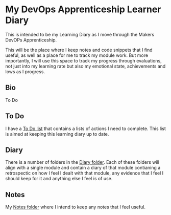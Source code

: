 # My DevOps Apprenticeship Learner Diary

This is intended to be my Learning Diary as I move through the Makers DevOPs Apprenticeship. 

This will be the place where I keep notes and code snippets that I find useful, as well as a place for me to track my module work. But more importantly, I will use this space to track my progress through evaluations, not just into my learning rate but also my emotional state, achievements and lows as I progress. 

## Bio

To Do

## To Do

I have a [To Do list](TODO.md) that contains a lists of actions I need to complete. This list is aimed at keeping this learning diary up to date.

## Diary

There is a number of folders in the [Diary folder](Diary/README.md). Each of these folders will align with a single module and contain a diary of that module contianing a retrospectic on how I feel I dealt with that module, any evidence that I feel I should keep for it and anything else I feel is of use.

## Notes
My [Notes folder](notes/README.md) where I intend to keep any notes that I feel useful.